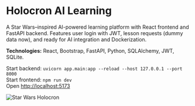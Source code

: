 # Holocron AI Learning

A Star Wars–inspired AI-powered learning platform with React frontend and FastAPI backend. Features user login with JWT, lesson requests (dummy data now), and ready for AI integration and Dockerization.

**Technologies:** React, Bootstrap, FastAPI, Python, SQLAlchemy, JWT, SQLite.

Start backend: `uvicorn app.main:app --reload --host 127.0.0.1 --port 8000`  
Start frontend: `npm run dev`  
Open [http://localhost:5173](http://localhost:5173)

![Star Wars Holocron](./star-wars-holocron.gif)
